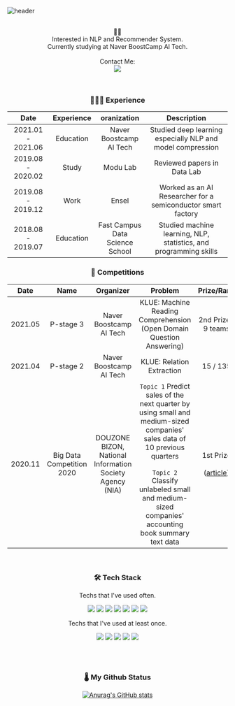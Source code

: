 ![header](https://capsule-render.vercel.app/api?type=waving&color=_hexcode&height=200&section=header&text=Jang%20Boyoon&desc=AI%20Engineer&fontSize=40&animation=fadeIn&fontAlignY=35&fontColor=de4d44&descSize=13&descAlign=59.8&descAlignY=45.5)

<p align='center'>
  <br> 🙋‍♀️
  <br> Interested in NLP and Recommender System.
  <br> Currently studying at Naver BoostCamp AI Tech.
  <br><br> Contact Me:
  <br> <a href="mailto:dataminegame@gmail.com"><img src="https://img.shields.io/badge/Gmail-d14836?style=flat-square&logo=Gmail&logoColor=white&link=kimhyein7110@gmail.com"/></a>
</p>
<p align='center'>
</br>

<h3 align='center'>👩🏻‍💻 Experience</h3>

|Date|Experience|oranization|Description|
|:--:|:--------:|:---------:|:---------:|
|2021.01 - 2021.06|Education|Naver Boostcamp<br>AI Tech|Studied deep learning especially NLP and model compression|
|2019.08 - 2020.02|Study|Modu Lab|Reviewed papers in Data Lab|
|2019.08 - 2019.12|Work|Ensel|Worked as an AI Researcher for a semiconductor smart factory|
|2018.08 - 2019.07|Education|Fast Campus<br>Data Science School|Studied machine learning, NLP, statistics, and programming skills|

<h3 align='center'>🏅 Competitions</h3>

|Date|Name|Organizer|Problem|Prize/Rank|
|:--:|:--:|:-------:|:-----:|:---:|
|2021.05|P-stage 3|Naver Boostcamp AI Tech|KLUE: Machine Reading Comprehension</br>(Open Domain Question Answering)|2nd Prize / 9 teams|
|2021.04|P-stage 2|Naver Boostcamp AI Tech|KLUE: Relation Extraction|15 / 135|
|2020.11|Big Data Competition 2020|DOUZONE BIZON,</br>National Information Society Agency (NIA)|`Topic 1` Predict sales of the next quarter by using small and medium-sized companies' sales data of 10 previous quarters</br></br>`Topic 2` Classify unlabeled small and medium-sized companies' accounting book summary text data|1st Prize</br></br>([article](https://www.mk.co.kr/news/business/view/2020/11/1131764/))|

</br>
<h3 align='center'>🛠 Tech Stack</h3>

<p align='center' font-weight='bold'> Techs that I've used often.</p>
<p align='center'>
  <img src="https://img.shields.io/badge/Python-3766AB?style=flat&logo=Python&logoColor=white">
  <img src="https://img.shields.io/badge/Pytorch-FF3232?style=flat&logo=Pytorch&logoColor=white">
  <img src="https://img.shields.io/badge/Keras-D00000?style=flat&logo=Keras&logoColor=white">
  <img src="https://img.shields.io/badge/scikit learn-F7931E?style=flat&logo=scikit-learn&logoColor=white">
  <img src="https://img.shields.io/badge/Numpy-1E8449?style=flat&logo=Numpy&logoColor=white">
  <img src="https://img.shields.io/badge/Pandas-FF8C0A?style=flat&logo=Pandas&logoColor=white"> 
  <img src="https://img.shields.io/badge/MySQL-4479A1?style=flat&logo=MySQL&logoColor=white">
</p>

<p align='center' font-weight='bold'> Techs that I've used at least once.</p>
<p align='center'>
  <img src="https://img.shields.io/badge/Apache Spark-E25A1C?style=flat&logo=Apache-Spark&logoColor=white">
  <img src="https://img.shields.io/badge/HTML-E34F26?style=flat&logo=HTML5&logoColor=white">
  <img src="https://img.shields.io/badge/CSS-1572B6?style=flat&logo=CSS3&logoColor=white">
  <img src="https://img.shields.io/badge/JavaScript-F7DF1E?style=flat&logo=JavaScript&logoColor=white">
  <img src="https://img.shields.io/badge/C Sharp-239120?style=flat&logo=C-Sharp&logoColor=white">
</p>
</br>


</br>
<h3 align="center">🌡 My Github Status</h3>
<div align="center">

[![Anurag's GitHub stats](https://github-readme-stats.vercel.app/api?username=dataminegames&hide_title=true&show_icons=true&include_all_commits=true&disable_animations=true&theme=vue)](https://github.com/anuraghazra/github-readme-stats)
</div>
